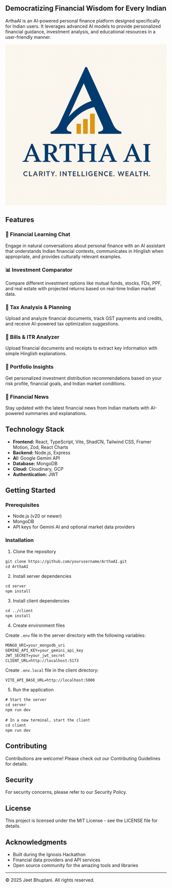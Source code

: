 ﻿## Democratizing Financial Wisdom for Every Indian

ArthaAI is an AI-powered personal finance platform designed specifically for Indian users. It leverages advanced AI models to provide personalized financial guidance, investment analysis, and educational resources in a user-friendly manner.

![ArthaAI Logo](./client/public/Logo.png)

## Features

### 💬 Financial Learning Chat
Engage in natural conversations about personal finance with an AI assistant that understands Indian financial contexts, communicates in Hinglish when appropriate, and provides culturally relevant examples.

### 📊 Investment Comparator
Compare different investment options like mutual funds, stocks, FDs, PPF, and real estate with projected returns based on real-time Indian market data.

### 📝 Tax Analysis & Planning
Upload and analyze financial documents, track GST payments and credits, and receive AI-powered tax optimization suggestions.

### 📄 Bills & ITR Analyzer
Upload financial documents and receipts to extract key information with simple Hinglish explanations.

### 🧮 Portfolio Insights
Get personalized investment distribution recommendations based on your risk profile, financial goals, and Indian market conditions.

### 📰 Financial News
Stay updated with the latest financial news from Indian markets with AI-powered summaries and explanations.

## Technology Stack

- **Frontend:** React, TypeScript, Vite, ShadCN, Tailwind CSS, Framer Motion, Zod, React Charts
- **Backend:** Node.js, Express
- **AI:** Google Gemini API
- **Database:** MongoDB
- **Cloud:** Cloudinary, GCP
- **Authentication:** JWT

## Getting Started

### Prerequisites
- Node.js (v20 or newer)
- MongoDB
- API keys for Gemini AI and optional market data providers

### Installation

1. Clone the repository
```
git clone https://github.com/yourusername/ArthaAI.git
cd ArthaAI
```

2. Install server dependencies
```
cd server
npm install
```

3. Install client dependencies
```
cd ../client
npm install
```

4. Create environment files

Create `.env` file in the server directory with the following variables:
```
MONGO_URI=your_mongodb_uri
GEMINI_API_KEY=your_gemini_api_key
JWT_SECRET=your_jwt_secret
CLIENT_URL=http://localhost:5173
```

Create `.env.local` file in the client directory:
```
VITE_API_BASE_URL=http://localhost:5000
```

5. Run the application
```
# Start the server
cd server
npm run dev

# In a new terminal, start the client
cd client
npm run dev
```

## Contributing

Contributions are welcome! Please check out our Contributing Guidelines for details.

## Security

For security concerns, please refer to our Security Policy.

## License

This project is licensed under the MIT License - see the LICENSE file for details.

## Acknowledgments

- Built during the Ignosis Hackathon
- Financial data providers and API services
- Open source community for the amazing tools and libraries

---

© 2025 Jeet Bhuptani. All rights reserved.
